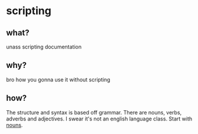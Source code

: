 # scripting
## what?
unass scripting documentation

## why?
bro how you gonna use it without scripting

## how?
The structure and syntax is based off grammar. There are nouns, verbs, adverbs and adjectives. I swear it's not an english language class. Start with [nouns](nouns).